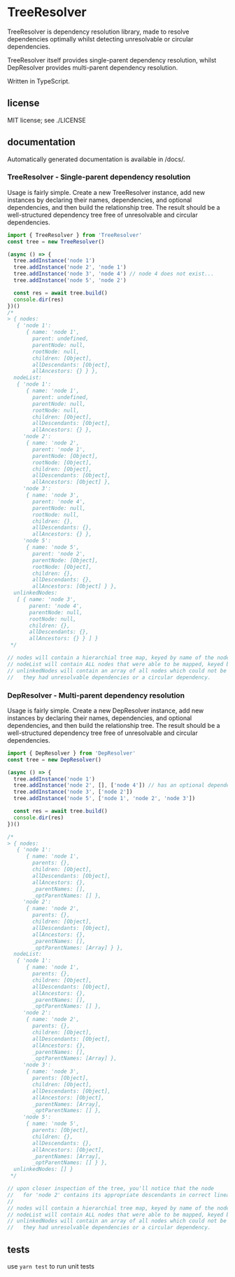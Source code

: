 # TreeResolver

TreeResolver is dependency resolution library, made to resolve dependencies optimally whilst detecting unresolvable or circular dependencies.

TreeResolver itself provides single-parent dependency resolution, whilst DepResolver provides multi-parent dependency resolution.

Written in TypeScript.

## license

MIT license; see ./LICENSE

## documentation

Automatically generated documentation is available in /docs/.

### TreeResolver - Single-parent dependency resolution

Usage is fairly simple.  Create a new TreeResolver instance, add new instances by declaring their names, dependencies, and optional dependencies, and then build the relationship tree.
The result should be a well-structured dependency tree free of unresolvable and circular dependencies.

``` ts
import { TreeResolver } from 'TreeResolver'
const tree = new TreeResolver()

(async () => {
  tree.addInstance('node 1')
  tree.addInstance('node 2', 'node 1')
  tree.addInstance('node 3', 'node 4') // node 4 does not exist...
  tree.addInstance('node 5', 'node 2')

  const res = await tree.build()
  console.dir(res)
})()
/*
> { nodes:
   { 'node 1':
      { name: 'node 1',
        parent: undefined,
        parentNode: null,
        rootNode: null,
        children: [Object],
        allDescendants: [Object],
        allAncestors: {} } },
  nodeList:
   { 'node 1':
      { name: 'node 1',
        parent: undefined,
        parentNode: null,
        rootNode: null,
        children: [Object],
        allDescendants: [Object],
        allAncestors: {} },
     'node 2':
      { name: 'node 2',
        parent: 'node 1',
        parentNode: [Object],
        rootNode: [Object],
        children: [Object],
        allDescendants: [Object],
        allAncestors: [Object] },
     'node 3':
      { name: 'node 3',
        parent: 'node 4',
        parentNode: null,
        rootNode: null,
        children: {},
        allDescendants: {},
        allAncestors: {} },
     'node 5':
      { name: 'node 5',
        parent: 'node 2',
        parentNode: [Object],
        rootNode: [Object],
        children: {},
        allDescendants: {},
        allAncestors: [Object] } },
  unlinkedNodes:
   [ { name: 'node 3',
       parent: 'node 4',
       parentNode: null,
       rootNode: null,
       children: {},
       allDescendants: {},
       allAncestors: {} } ] }
 */

// nodes will contain a hierarchial tree map, keyed by name of the node
// nodeList will contain ALL nodes that were able to be mapped, keyed by the name of the node
// unlinkedNodes will contain an array of all nodes which could not be mapped, such as if
//   they had unresolvable dependencies or a circular dependency.
```

### DepResolver - Multi-parent dependency resolution

Usage is fairly simple.  Create a new DepResolver instance, add new instances by declaring their names, dependencies, and optional dependencies, and then build the relationship tree.
The result should be a well-structured dependency tree free of unresolvable and circular dependencies.

``` ts
import { DepResolver } from 'DepResolver'
const tree = new DepResolver()

(async () => {
  tree.addInstance('node 1')
  tree.addInstance('node 2', [], ['node 4']) // has an optional dependency on "node 4", which will not exist
  tree.addInstance('node 3', ['node 2'])
  tree.addInstance('node 5', ['node 1', 'node 2', 'node 3'])

  const res = await tree.build()
  console.dir(res)
})()

/*
> { nodes:
   { 'node 1':
      { name: 'node 1',
        parents: {},
        children: [Object],
        allDescendants: [Object],
        allAncestors: {},
        _parentNames: [],
        _optParentNames: [] },
     'node 2':
      { name: 'node 2',
        parents: {},
        children: [Object],
        allDescendants: [Object],
        allAncestors: {},
        _parentNames: [],
        _optParentNames: [Array] } },
  nodeList:
   { 'node 1':
      { name: 'node 1',
        parents: {},
        children: [Object],
        allDescendants: [Object],
        allAncestors: {},
        _parentNames: [],
        _optParentNames: [] },
     'node 2':
      { name: 'node 2',
        parents: {},
        children: [Object],
        allDescendants: [Object],
        allAncestors: {},
        _parentNames: [],
        _optParentNames: [Array] },
     'node 3':
      { name: 'node 3',
        parents: [Object],
        children: [Object],
        allDescendants: [Object],
        allAncestors: [Object],
        _parentNames: [Array],
        _optParentNames: [] },
     'node 5':
      { name: 'node 5',
        parents: [Object],
        children: {},
        allDescendants: {},
        allAncestors: [Object],
        _parentNames: [Array],
        _optParentNames: [] } },
  unlinkedNodes: [] }
 */

// upon closer inspection of the tree, you'll notice that the node
//   for 'node 2' contains its appropriate descendants in correct lineage, along with others.
//
// nodes will contain a hierarchial tree map, keyed by name of the node
// nodeList will contain ALL nodes that were able to be mapped, keyed by the name of the node
// unlinkedNodes will contain an array of all nodes which could not be mapped, such as if
//   they had unresolvable dependencies or a circular dependency.
```

## tests

use `yarn test` to run unit tests

